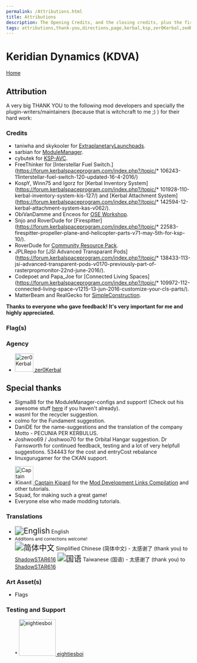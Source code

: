 ```yaml
---
permalink: /Attributions.html
title: Attributions
description: The Opening Credits, and the closing credits, plus the first of two (or is three) end credit scenes
tags: attributions,thank-you,directions,page,kerbal,ksp,zer0Kerbal,zedK
---
```


<!--
Attributions.md v1.0.7.1
Keridian Dynamics (KDVA)
created: 01 Feb 2022
updated: 03 Jun 2022
-->

<script src="https://kit.fontawesome.com/0ea5493613.js" crossorigin="anonymous"></script>
<i class="fa fa-gear fa-spin fa-3x" style="color: firebrick"></i>

# Keridian Dynamics (KDVA)

[Home](./index.md)

## Attribution

A very big THANK YOU to the following mod developers and specially the plugin-writers/maintainers (because that is witchcraft to me ;) ) for their hard work:

### Credits

* taniwha and skykooler for [ExtraplanetaryLaunchpads](https://forum.kerbalspaceprogram.com/threads/59545).
* sarbian for [ModuleManager](https://forum.kerbalspaceprogram.com/threads/55219).
* cybutek for [KSP-AVC](https://forum.kerbalspaceprogram.com/threads/79745).
* FreeThinker for [Interstellar Fuel Switch.](https://forum.kerbalspaceprogram.com/index.php?/topic/* 106243-11interstellar-fuel-switch-120-updated-16-4-2016/)
* KospY, Winn75 and Igorz for [Kerbal Inventory System](https://forum.kerbalspaceprogram.com/index.php?/topic/* 101928-110-kerbal-inventory-system-kis-127/) and [Kerbal Attachment System](https://forum.kerbalspaceprogram.com/index.php?/topic/* 142594-12-kerbal-attachment-system-kas-v062/).
* ObiVanDamme and Enceos for [OSE Workshop](https://forum.kerbalspaceprogram.com/index.php?/topic/97537-11-ose-workshop-kis-addon-v0130-20160426/).
* Snjo and RoverDude for [Firespitter](https://forum.kerbalspaceprogram.com/index.php?/topic/* 22583-firespitter-propeller-plane-and-helicopter-parts-v71-may-5th-for-ksp-10/).
* RoverDude for [Community Resource Pack](https://forum.kerbalspaceprogram.com/index.php?/topic/83007-113-community-resource-pack-054-new-resources/).
* JPLRepo for [JSI Advanced Transparant Pods](https://forum.kerbalspaceprogram.com/index.php?/topic/* 138433-113-jsi-advanced-transparent-pods-v0170-previously-part-of-rasterpropmonitor-22nd-june-2016/).
* Codepoet and Papa_Joe for [Connected Living Spaces](https://forum.kerbalspaceprogram.com/index.php?/topic/* 109972-112-connected-living-space-v1215-13-jun-2016-customize-your-cls-parts/).
* MatterBeam and RealGecko for [SimpleConstruction](https://forum.kerbalspaceprogram.com/index.php?/topic/131588-113-simpleconstruction-stock-rocket-building-v22/).

**Thanks to everyone who gave feedback! It's very important for me and highly appreciated.**

### Flag(s)

### Agency

<ul>
  <li><a href="(https://forum.kerbalspaceprogram.com/index.php?/profile/190933-*/)"><img border="0" alt="zer0Kerbal" src="https://kerbal-forum-uploads.s3.us-west-2.amazonaws.com/monthly_2018_08/free-clipart-hithhikers-guide-14.thumb.jpg.05fc7d1bdc37ce2bfca8923bf1e97303.jpg" width="50" height="50" > zer0Kerbal</a></li>
</ul>

## Special thanks

* Sigma88 for the ModuleManager-configs and support! (Check out his awesome stuff [here](https://forum.kerbalspaceprogram.com/threads/112095) if you haven't already).
* wasml for the recycler suggestion.
* colmo for the Fundament suggestion.
* DaniDE for the name-suggestions and the translation of the company Motto - PECUNIA PER KERBULUS.
* Joshwoo69 / Joshwoo70 for the Orbital Hangar suggestion.
Dr Farnsworth for continued feedback, testing and a lot of very helpfull suggestions.
534443 for the cost and entryCost rebalance
* linuxgurugamer for the CKAN support.

<ul>
  <li><a href="https://forum.kerbalspaceprogram.com/index.php?/profile/70516-captainkipard/"><img border="0" alt="Captain Kipard" src="https://kerbal-forum-uploads.s3.us-west-2.amazonaws.com/monthly_12_2015/itsame.png.3227b08e54fc9e3eaa0c6c2ad8e9ad07.thumb.png.5d3a3eb0344a23048ea58826e47b9781.png" width="50" height="50" > Captain Kipard</a> for the <a href="https://forum.kerbalspaceprogram.com/index.php?/topic/85372-*/"> Mod Development Links Compilation</a> and other tutorials.</li>
  <li>Squad, for making such a great game!</li>
  <li>Everyone else who made modding tutorials.</li>
</ul>

### Translations

<ul>
  <li><img src="https://raw.githubusercontent.com/zer0Kerbal/zer0Kerbal/master/img/EN.png " alt="English" style="zoom:150%;" /> English</li>
  <li><small>Additions and corrections welcome!</small></li>
  <img src="https://raw.githubusercontent.com/zer0Kerbal/zer0Kerbal/master/img/CH.png " alt="简体中文" style="zoom:150%;" /> Simplified Chinese (简体中文) - 太感谢了 (thank you) to <a href="https://github.com/ShadowSTARS616">ShadowSTAR616</a>
  <img src="https://raw.githubusercontent.com/zer0Kerbal/zer0Kerbal/master/img/TW.png " alt="国语" style="zoom:150%;" /> Taiwanese (国语) - 太感谢了 (thank you) to <a href="https://github.com/ShadowSTARS616">ShadowSTAR616</a>
</ul>

### Art Asset(s)

* Flags

### Testing and Support

<ul></li>
* <a href="https://forum.kerbalspaceprogram.com/index.php?/profile/133828-eightiesboi/"><img border="0" alt="eightiesboi" src="https://kerbal-forum-uploads.s3.us-west-2.amazonaws.com/monthly_2018_01/happy_velociraptor_dinosaur_greeting_cards-r918b99ab65894a198682f360e419773a_xvuak_8byvr_512.thumb.jpg.00c28897eef8a91ee74f6cb59a9bbb5f.jpg" width="100" height="100" > eightiesboi</a>
</li></ul>

<!-- links -->
[KDVA]: https://forum.kerbalspaceprogram.com/index.php?/topic/202945-*/ "Keridian Dynamics Forum Thread"

[shadowstar616]: https://github.com/ShadowSTARS616 "ShadowSTAR616"
[cptkipard]: https://forum.kerbalspaceprogram.com/index.php?/profile/70516-*/ "Captain Kipard"
[zer0Kerbal]: https://forum.kerbalspaceprogram.com/index.php?/profile/190933-*/ "zer0Kerbal"

<!-- Localization -->
[lreadme]: https://github.com/zer0Kerbal/zer0Kerbal/blob/master/Localization/readme.md "Localization Readme"
[qstart]: https://github.com/zer0Kerbal/zer0Kerbal/blob/master/Localization/quickstart.md "Quickstart"

[EN]: https://raw.githubusercontent.com/zer0Kerbal/zer0Kerbal/master/img/EN.png "English"
[BR]: https://raw.githubusercontent.com/zer0Kerbal/zer0Kerbal/master/img/BR.png "Português Brasil"
[CN]: https://raw.githubusercontent.com/zer0Kerbal/zer0Kerbal/master/img/CH.png "中文"
[DE]: https://raw.githubusercontent.com/zer0Kerbal/zer0Kerbal/master/img/DE.png "Deutsch"
[ES]: https://raw.githubusercontent.com/zer0Kerbal/zer0Kerbal/master/img/ES.png "Español"
[FR]: https://raw.githubusercontent.com/zer0Kerbal/zer0Kerbal/master/img/FR.png "Français"
[IT]: https://raw.githubusercontent.com/zer0Kerbal/zer0Kerbal/master/img/IT.png "Italiano"
[JA]: https://raw.githubusercontent.com/zer0Kerbal/zer0Kerbal/master/img/JA.png "日本語"
[KO]: https://raw.githubusercontent.com/zer0Kerbal/zer0Kerbal/master/img/KO.png "한국어"
[MX]: https://raw.githubusercontent.com/zer0Kerbal/zer0Kerbal/master/img/MX.png "Mexicano Español"
[NL]: https://raw.githubusercontent.com/zer0Kerbal/zer0Kerbal/master/img/NL.png "Dutch"
[NO]: https://raw.githubusercontent.com/zer0Kerbal/zer0Kerbal/master/img/NO.png "Norsk"
[PO]: https://raw.githubusercontent.com/zer0Kerbal/zer0Kerbal/master/img/PO.png "Polski"
[RU]: https://raw.githubusercontent.com/zer0Kerbal/zer0Kerbal/master/img/RU.png "Русский"
[SW]: https://raw.githubusercontent.com/zer0Kerbal/zer0Kerbal/master/img/SW.png "Svenska"
[TR]: https://raw.githubusercontent.com/zer0Kerbal/zer0Kerbal/master/img/TR.png "Türk"
[TW]: https://raw.githubusercontent.com/zer0Kerbal/zer0Kerbal/master/img/TW.png "国语"

<!-- this file CC BY-ND 4.0 by zer0Kerbal -->
